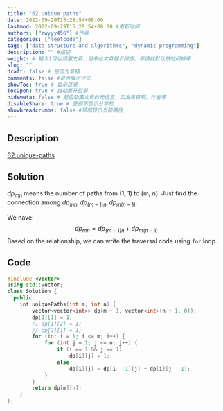```yaml
---
title: "62.unique paths"
date: 2022-09-29T15:28:54+08:00
lastmod: 2022-09-29T15:28:54+08:00 #更新时间
authors: ["zwyyy456"] #作者
categories: ["leetcode"]
tags: ["data structure and algorithms", "dynamic programming"]
description: "" #描述
weight: # 输入1可以顶置文章，用来给文章展示排序，不填就默认按时间排序
slug: ""
draft: false # 是否为草稿
comments: false #是否展示评论
showToc: true # 显示目录
TocOpen: true # 自动展开目录
hidemeta: false # 是否隐藏文章的元信息，如发布日期、作者等
disableShare: true # 底部不显示分享栏
showbreadcrumbs: false #顶部显示当前路径
---
```

## Description
[62.unique-paths](https://leetcode.com/problems/unique-paths/)

## Solution
$dp_{mn}$ means the number of paths from (1, 1) to (m, n).
Just find the connection among $dp_{mn}, dp_{(m-1)n}, dp_{m(n-1)}$.

We have: $$dp_{mn} = dp_{(m-1)n} + dp_{m(n-1)}$$
Based on the relationship, we can write the traversal code using `for` loop.

## Code
```cpp
#include <vector>
using std::vector;
class Solution {
  public:
    int uniquePaths(int m, int n) {
        vector<vector<int>> dp(m + 1, vector<int>(n + 1, 0));
        dp[1][1] = 1;
        // dp[1][2] = 1;
        // dp[2][1] = 1;
        for (int i = 1; i <= m; i++) {
            for (int j = 1; j <= n; j++) {
                if (i == 1 && j == 1)
                    dp[i][j] = 1;
                else
                    dp[i][j] = dp[i - 1][j] + dp[i][j - 1];
            }
        }
        return dp[m][n];
    }
};
```